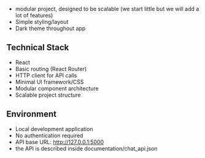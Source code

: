 - modular project, designed to be scalable (we start little but we will add a lot of features)
- Simple styling/layout
- Dark theme throughout app

## Technical Stack
- React
- Basic routing (React Router)
- HTTP client for API calls
- Minimal UI framework/CSS
- Modular component architecture
- Scalable project structure

## Environment
- Local development application
- No authentication required
- API base URL: http://127.0.0.1:5000
- the API is described inside documentation/chat_api.json